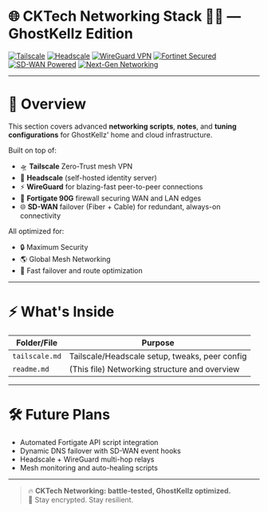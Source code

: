 # 🌐 CKTech Networking Stack 👻🔥 — GhostKellz Edition

[![Tailscale](https://img.shields.io/badge/Tailscale-ZeroTrust-007ACC?logo=tailscale&logoColor=white)](https://tailscale.com) 
[![Headscale](https://img.shields.io/badge/Headscale-SelfHosted-00BFFF)](https://github.com/juanfont/headscale) 
[![WireGuard VPN](https://img.shields.io/badge/WireGuard-ModernVPN-88171A?logo=wireguard&logoColor=white)](https://www.wireguard.com) 
[![Fortinet Secured](https://img.shields.io/badge/Fortinet-Secured-red?logo=fortinet&logoColor=white&style=flat)](https://www.fortinet.com/)		
[![SD-WAN Powered](https://img.shields.io/badge/SD--WAN-Enabled-00B386)](https://en.wikipedia.org/wiki/SD-WAN) 
[![Next-Gen Networking](https://img.shields.io/badge/Networking-CuttingEdge-0078D7)]()

---

# 📖 Overview

This section covers advanced **networking scripts**, **notes**, and **tuning configurations** for GhostKellz' home and cloud infrastructure.

Built on top of:
- 🛸️ **Tailscale** Zero-Trust mesh VPN
- 🚱️ **Headscale** (self-hosted identity server)
- ⚡ **WireGuard** for blazing-fast peer-to-peer connections
- 🏰 **Fortigate 90G** firewall securing WAN and LAN edges
- 🌐 **SD-WAN** failover (Fiber + Cable) for redundant, always-on connectivity

All optimized for:
- 🔒 Maximum Security
- 🌎 Global Mesh Networking
- 🚀 Fast failover and route optimization

---

# ⚡ What's Inside

| Folder/File       | Purpose |
|-------------------|---------|
| `tailscale.md`     | Tailscale/Headscale setup, tweaks, peer config |
| `readme.md`        | (This file) Networking structure and overview |

---

# 🛠️ Future Plans
- Automated Fortigate API script integration
- Dynamic DNS failover with SD-WAN event hooks
- Headscale + WireGuard multi-hop relays
- Mesh monitoring and auto-healing scripts

---

> 🔥 **CKTech Networking: battle-tested, GhostKellz optimized.**  
> 👻 Stay encrypted. Stay resilient.
